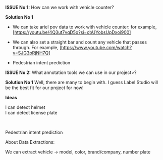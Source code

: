 **ISSUE No 1:**
How can we work with vehicle counter?

**Solution No 1**
* We can take ariel pov data to work with vehicle counter: for example, [https://youtu.be/4Q3ut7vqD5o?si=cbUYobsUpDxoi900]
* We can also set a straight bar and count any vehicle that passes through. For example, [https://www.youtube.com/watch?v=SJG3pRjNH7Q]

* Pedestrian intent prediction

**ISSUE No 2:**
What annotation tools we can use in our project>?

**Solution No 1**
Well, there are many to begin with. I guess Label Studio will be the best fit for our project for now!

**Ideas**

I can detect helmet  <br>
I can detect license plate

<br>

Pedestrian intent prediction

About Data Extractions:

We can extract vehicle -> model, color, brand/company, number plate

